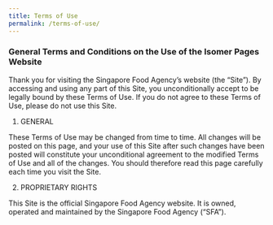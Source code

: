```yaml
---
title: Terms of Use
permalink: /terms-of-use/
---
```

### **General Terms and Conditions on the Use of the Isomer Pages Website**

Thank you for visiting the Singapore Food Agency’s website (the “Site”). By accessing and using any part of this Site, you unconditionally accept to be legally bound by these Terms of Use. If you do not agree to these Terms of Use, please do not use this Site.

1. GENERAL 

These Terms of Use may be changed from time to time. All changes will be posted on this page, and your use of this Site after such changes have been posted will constitute your unconditional agreement to the modified Terms of Use and all of the changes. You should therefore read this page carefully each time you visit the Site.
 
2. PROPRIETARY RIGHTS 
 
This Site is the official Singapore Food Agency website. It is owned, operated and maintained by the Singapore Food Agency (“SFA”).